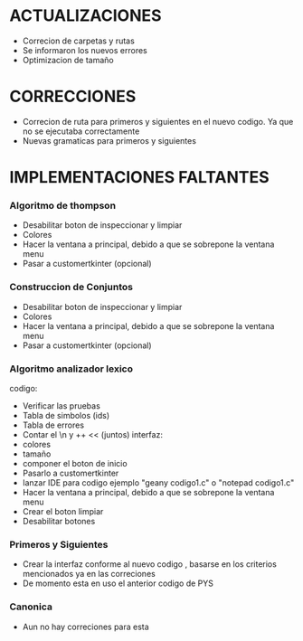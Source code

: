 # ACTUALIZACIONES
- Correcion de carpetas y rutas
- Se informaron los nuevos errores
- Optimizacion de tamaño

# CORRECCIONES
- Correcion de ruta para primeros y siguientes en el nuevo codigo. Ya que no se ejecutaba correctamente
- Nuevas gramaticas para primeros y siguientes

# IMPLEMENTACIONES FALTANTES
### Algoritmo de thompson
- Desabilitar boton de inspeccionar y limpiar
- Colores
- Hacer la ventana a principal, debido a que se sobrepone la ventana menu
- Pasar a customertkinter (opcional)

### Construccion de Conjuntos
- Desabilitar boton de inspeccionar y limpiar
- Colores
- Hacer la ventana a principal, debido a que se sobrepone la ventana menu
- Pasar a customertkinter (opcional)

### Algoritmo analizador lexico
codigo:
- Verificar las pruebas
- Tabla de simbolos (ids)
- Tabla de errores 
- Contar el \n y ++ << (juntos)
interfaz:
- colores
- tamaño
- componer el boton de inicio
- Pasarlo a customertkinter
- lanzar IDE para codigo ejemplo "geany codigo1.c" o "notepad codigo1.c"
- Hacer la ventana a principal, debido a que se sobrepone la ventana menu
- Crear el boton limpiar
- Desabilitar botones

### Primeros y Siguientes
- Crear la interfaz conforme al nuevo codigo , basarse en los criterios mencionados ya en las correciones
- De momento esta en uso el anterior codigo de PYS

### Canonica
- Aun no hay correciones para esta



